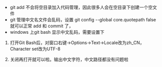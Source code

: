 * git add 不会将空目录加入代码管理，因此很多人会在空目录下创建一个空文件
* git 管理中文名文件会乱码，设置 
git config --global core.quotepath false 就可以正常 add 和 commit 了，
* windows 上git bash 显示中文乱码，需要设置下

1. 打开Git Bash后，对窗口右键->Options->Text->Locale改为zh_CN，Character set改为UTF-8

2. 关闭再打开就可以啦。输出中文字符，中文路径都没有问题啦